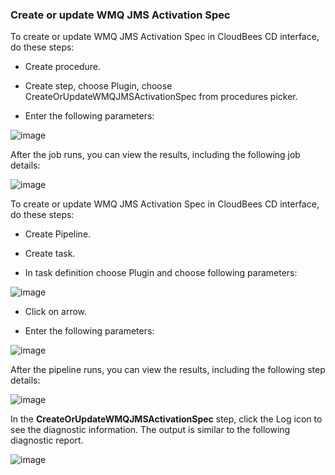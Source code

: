 ### Create or update WMQ JMS Activation Spec

To create or update WMQ JMS Activation Spec in CloudBees CD interface, do these steps:

* Create procedure.

* Create step, choose Plugin, choose CreateOrUpdateWMQJMSActivationSpec from
                    procedures picker.

* Enter the following parameters: 

![image](images/CreateOrUpdateWMQJMSActivationSpec/ProcedureConfig.png)

                
After the job runs, you can view the results, including the following
job details:

![image](images/CreateOrUpdateWMQJMSActivationSpec/ProcedureResult.png)

To create or update WMQ JMS Activation Spec in CloudBees CD interface, do these steps:

* Create Pipeline.

* Create task.

* In task definition choose Plugin and choose following parameters:

![image](images/CreateOrUpdateWMQJMSActivationSpec/PipelinePicker.png)

* Click on arrow.

* Enter the following parameters: 

![image](images/CreateOrUpdateWMQJMSActivationSpec/PipelineConfig.png)


After the pipeline runs, you can view the results, including the
following step details:

![image](images/CreateOrUpdateWMQJMSActivationSpec/PipelineResult.png)

In the **CreateOrUpdateWMQJMSActivationSpec** step, click the Log icon to see
the diagnostic information. The output is similar to the following
diagnostic report.

![image](images/CreateOrUpdateWMQJMSActivationSpec/ProcedureLog.png)
